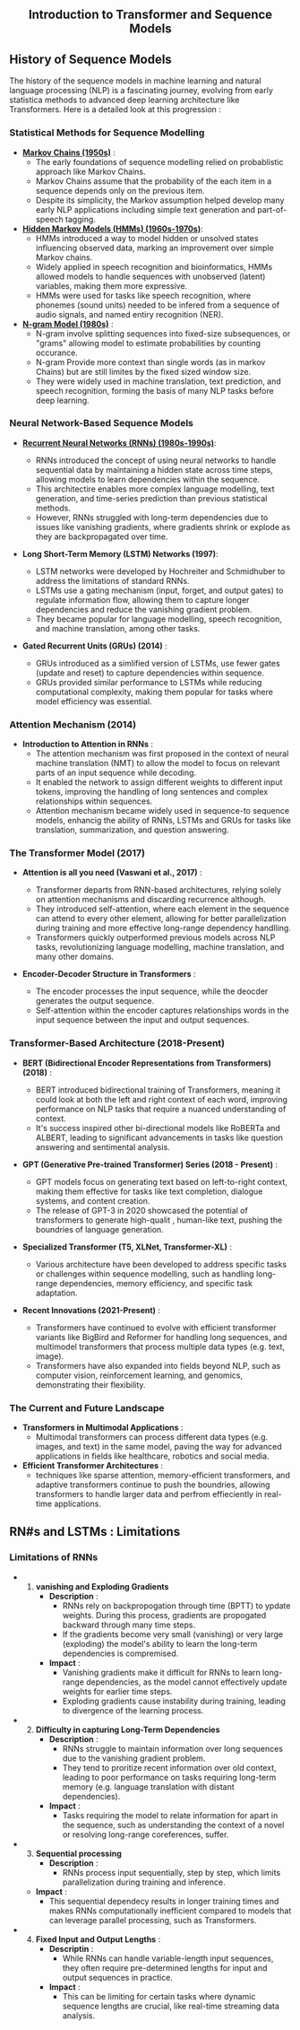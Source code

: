 ## <div align="center">Introduction to Transformer and Sequence Models</div>
## History of Sequence Models
The history of the sequence models in machine learning and natural language processing (NLP) is a fascinating journey, evolving from early statistica methods to advanced deep learning architecture like Transformers. Here is a detailed look at this progression : 
### Statistical Methods for Sequence Modelling
- **[Markov Chains (1950s)](https://github.com/SHIVAMAMBAH/Transformer/blob/main/Module%2001/Markov%20Chains/README.md)** :
  - The early foundations of sequence modelling relied on probablistic approach like Markov Chains.
  - Markov Chains assume that the probability of the each item in a sequence depends only on the previous item.
  - Despite its simplicity, the Markov assumption helped develop many early NLP applications including simple text generation and part-of-speech tagging.
- **[Hidden Markov Models (HMMs) (1960s-1970s)](https://github.com/SHIVAMAMBAH/Transformer/blob/main/Module%2001/Hidden%20Markov%20Model/README.md)**:
  - HMMs introduced a way to model hidden or unsolved states influencing observed data, marking an improvement over simple Markov chains.
  - Widely applied in <mar>speech recognition and bioinformatics</mark>, HMMs allowed models to handle sequences with unobserved (latent) variables, making them more expressive.
  - HMMs were used for tasks like speech recognition, where phonemes (sound units) needed to be infered from a sequence of audio signals, and named entiry recognition (NER).
- **[N-gram Model (1980s)](https://github.com/SHIVAMAMBAH/Transformer/blob/main/Module%2001/N-gram%20Model/README.md)** :
  - N-gram involve splitting sequences into fixed-size subsequences, or "grams" allowing model to estimate probabilities by counting occurance.
  - N-gram Provide more context than single words (as in markov Chains) but are still limites by the fixed sized window size.
  - They were widely used in machine translation, text prediction, and speech recognition, forming the basis of many NLP tasks before deep learning.

### Neural Network-Based Sequence Models
- **[Recurrent Neural Networks (RNNs) (1980s-1990s)](https://github.com/SHIVAMAMBAH/RNN/tree/main)**:
  - RNNs introduced the concept of using neural networks to handle sequential data by maintaining a hidden state across time steps, allowing models to learn dependencies within the sequence.
  - This architectire enables more complex language modelling, text generation, and time-series prediction than previous statistical methods.
  - However, RNNs struggled with long-term dependencies due to issues like vanishing gradients, where gradients shrink or explode as they are backpropagated over time.

- **Long Short-Term Memory (LSTM) Networks (1997)**:
  - LSTM networks were developed by Hochreiter and Schmidhuber to address the limitations of standard RNNs.
  - LSTMs use a gating mechanism (input, forget, and output gates) to regulate information flow, allowing them to capture longer dependencies and reduce the vanishing gradient problem.
  - They became popular for language modelling, speech recognition, and machine translation, among other tasks.
- **Gated Recurrent Units (GRUs) (2014)** :
  - GRUs introduced as a simlified version of LSTMs, use fewer gates (update and reset) to capture dependencies within sequence.
  - GRUs provided similar performance to LSTMs while reducing computational complexity, making them popular for tasks where model efficiency was essential.

### Attention Mechanism (2014)
- **Introduction to Attention in RNNs** :
  -  The attention mechanism was first proposed in the context of neural machine translation (NMT) to allow the model to focus on relevant parts of an input sequence while decoding.
  -  It enabled the network to assign different weights to different input tokens, improving the handling of long sentences and complex relationships within sequences.
  -  Attention mechanism became widely used in sequence-to sequence models, enhancig the ability of RNNs, LSTMs and GRUs for tasks like translation, summarization, and question answering.

### The Transformer Model (2017)
- **Attention is all you need (Vaswani et al., 2017)** :
  - Transformer departs from RNN-based architectures, relying solely on attention mechanisms and discarding recurrence although.
  - They introduced self-attention, where each element in the sequence can attend to every other element, allowing for better parallelization during training and more effective long-range dependency handlling.
  - Transformers quickly outperformed previous models across NLP tasks, revolutionizing language modelling, machine translation, and many other domains.

- **Encoder-Decoder Structure in Transformers** :
  - The encoder processes the input sequence, while the deocder generates the output sequence.
  - Self-attention within the encoder captures relationships words in the input sequence between the input and output sequences.

### Transformer-Based Architecture (2018-Present)
- **BERT (Bidirectional Encoder Representations from Transformers) (2018)** :
  - BERT introduced bidirectional training of Transformers, meaning it could look at both the left and right context of each word, improving performance on NLP tasks that require a nuanced understanding of context.
  - It's success inspired other bi-directional models like RoBERTa and ALBERT, leading to significant advancements in tasks like question answering and sentimental analysis.

- **GPT (Generative Pre-trained Transformer) Series (2018 - Present)** :
  - GPT models focus on generating text based on left-to-right context, making them effective for tasks like text completion, dialogue systems, and content creation.
  - The release of GPT-3 in 2020 showcased the potential of transformers to generate high-qualit , human-like text, pushing the boundries of language generation.

- **Specialized Transformer (T5, XLNet, Transformer-XL)** :
  - Various architecture have been developed to address specific tasks or challenges within sequence modelling, such as handling long-range dependencies, memory efficiency, and specific task adaptation.

- **Recent Innovations (2021-Present)** :
  - Transformers have continued to evolve with efficient transformer variants like BigBird and Reformer for handling long sequences, and multimodel transformers that process multiple data types (e.g. text, image).
  - Transformers have also expanded into fields beyond NLP, such as computer vision, reinforcement learning, and genomics, demonstrating their flexibility.

### The Current and Future Landscape
- **Transformers in Multimodal Applications** :
  - Multimodal transformers can process different data types (e.g. images, and text) in the same model, paving the way for advanced applications in fields like healthcare, robotics and social media.
- **Efficient Transformer Architectures** :
  - techniques like sparse attention, memory-efficient transformers, and adaptive transformers continue to push the boundries, allowing transformers to handle larger data and perfrom effieciently in real-time applications.

## RN#s and LSTMs : Limitations
### Limitations of RNNs
- 1. **vanishing and Exploding Gradients**
     - **Description** :
       - RNNs rely on backpropogation through time (BPTT) to ypdate weights. During this process, gradients are propogated backward through many time steps.
       - If the gradients become very small (vanishing) or very large (exploding) the model's ability to learn the long-term dependencies is compremised.
      - **Impact** :
        - Vanishing gradients make it difficult for RNNs to learn long-range dependencies, as the model cannot effectively update weights for earlier time steps.
        - Exploding gradients cause instability during training, leading to divergence of the learning process.
- 2. **Difficulty in capturing Long-Term Dependencies**
     - **Description** :
       - RNNs struggle to maintain information over long sequences due to the vanishing gradient problem.
       - They tend to proritize recent information over old context, leading to poor performance on tasks requiring long-term memory (e.g. language translation with distant dependencies).
      - **Impact** :
        - Tasks requiring the model to relate information for apart in the sequence, such as understanding the context of a novel or resolving long-range coreferences, suffer.
- 3. **Sequential processing**
     - **Description** :
       - RNNs process input sequentially, step by step, which limits parallelization during training and inference.
    - **Impact** :
      - This sequential dependecy results in longer training times and makes RNNs computationally inefficient compared to models that can leverage parallel processing, such as Transformers.
- 4. **Fixed Input and Output Lengths** :
     - **Descriptin** :
       - While RNNs can handle variable-length input sequences, they often require pre-determined lengths for input and output sequences in practice.
      - **Impact** :
        - This can be limiting for certain tasks where dynamic sequence lengths are crucial, like real-time streaming data analysis.
